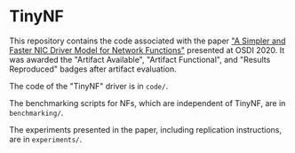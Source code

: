 # TinyNF

This repository contains the code associated with the paper ["A Simpler and Faster NIC Driver Model for Network Functions"](https://www.usenix.org/conference/osdi20/presentation/pirelli) presented at OSDI 2020.
It was awarded the "Artifact Available", "Artifact Functional", and "Results Reproduced" badges after artifact evaluation.

The code of the "TinyNF" driver is in `code/`.

The benchmarking scripts for NFs, which are independent of TinyNF, are in `benchmarking/`.

The experiments presented in the paper, including replication instructions, are in `experiments/`.

